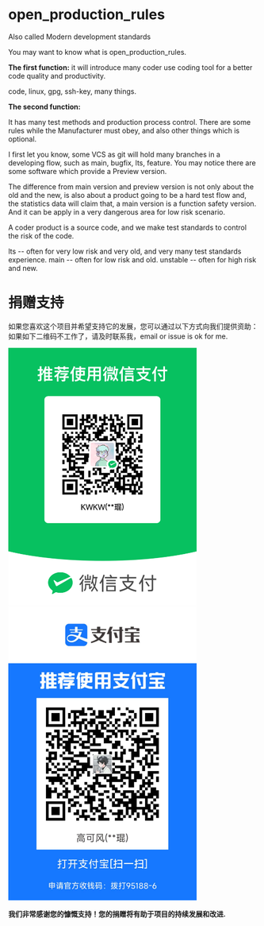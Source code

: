 # open_production_rules
Also called Modern development standards

You may want to know what is open_production_rules.

**The first function:**
it will introduce many coder use coding tool for a better code quality and productivity.

code, linux, gpg, ssh-key, many things.

**The second function:**

It has many test methods and production process control.
There are some rules while the Manufacturer must obey, and also other things which is optional.

I first let you know, some VCS as git will hold many branches in a developing flow, such as main, bugfix, lts, feature.
You may notice there are some software which provide a Preview version.

The difference from main version and preview version is not only about the old and the new, is also about a product going to be a hard test flow and, the statistics data will claim that, a main version is a function safety version. And it can be apply in a very dangerous area for low risk scenario.

A coder product is a source code, and we make test standards to control the risk of the code.

lts -- often for very low risk and very old, and very many test standards experience.
main -- often for low risk and old.
unstable -- often for high risk and new.





# 捐赠支持

如果您喜欢这个项目并希望支持它的发展，您可以通过以下方式向我们提供资助：
如果如下二维码不工作了，请及时联系我，email or issue is ok for me.
<!-- ![微信支付赞助]() ![支付宝赞助]() -->
<div style="display: inline-block;">
<img src="./BuyMeCoffee/wechat_accept.png" alt="Image" width="380" height="auto">
</div>
<div style="display: inline-block;">
<img src="./BuyMeCoffee/alipay_accept.jpg" alt="Image" width="380" height="auto">
</div>
<br>

**我们非常感谢您的慷慨支持！您的捐赠将有助于项目的持续发展和改进.**